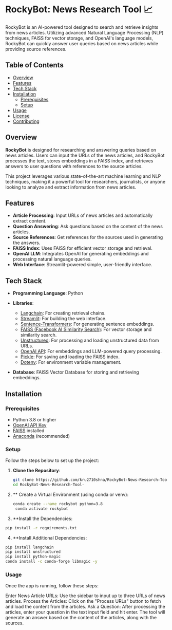 # RockyBot: News Research Tool 📈

RockyBot is an AI-powered tool designed to search and retrieve insights from news articles. Utilizing advanced Natural Language Processing (NLP) techniques, FAISS for vector storage, and OpenAI's language models, RockyBot can quickly answer user queries based on news articles while providing source references.

## Table of Contents
- [Overview](#overview)
- [Features](#features)
- [Tech Stack](#tech-stack)
- [Installation](#installation)
  - [Prerequisites](#prerequisites)
  - [Setup](#setup)
- [Usage](#usage)
- [License](#license)
- [Contributing](#contributing)

## Overview
**RockyBot** is designed for researching and answering queries based on news articles. Users can input the URLs of the news articles, and RockyBot processes the text, stores embeddings in a FAISS index, and retrieves answers to user questions with references to the source articles.

This project leverages various state-of-the-art machine learning and NLP techniques, making it a powerful tool for researchers, journalists, or anyone looking to analyze and extract information from news articles.

## Features
- **Article Processing**: Input URLs of news articles and automatically extract content.
- **Question Answering**: Ask questions based on the content of the news articles.
- **Source References**: Get references for the sources used in generating the answers.
- **FAISS Index**: Uses FAISS for efficient vector storage and retrieval.
- **OpenAI LLM**: Integrates OpenAI for generating embeddings and processing natural language queries.
- **Web Interface**: Streamlit-powered simple, user-friendly interface.

## Tech Stack
- **Programming Language**: Python
- **Libraries**:
  - [Langchain](https://github.com/hwchase17/langchain): For creating retrieval chains.
  - [Streamlit](https://streamlit.io/): For building the web interface.
  - [Sentence-Transformers](https://www.sbert.net/): For generating sentence embeddings.
  - [FAISS (Facebook AI Similarity Search)](https://github.com/facebookresearch/faiss): For vector storage and similarity search.
  - [Unstructured](https://unstructured-io.github.io/unstructured/): For processing and loading unstructured data from URLs.
  - [OpenAI API](https://openai.com/): For embeddings and LLM-powered query processing.
  - [Pickle](https://docs.python.org/3/library/pickle.html): For saving and loading the FAISS index.
  - [Dotenv](https://pypi.org/project/python-dotenv/): For environment variable management.

- **Database**: FAISS Vector Database for storing and retrieving embeddings.

## Installation

### Prerequisites
- Python 3.8 or higher
- [OpenAI API Key](https://beta.openai.com/signup/)
- [FAISS](https://github.com/facebookresearch/faiss) installed
- [Anaconda](https://www.anaconda.com/products/distribution) (recommended)

### Setup
Follow the steps below to set up the project:

1. **Clone the Repository**:
   ```bash
   git clone https://github.com/kru2710shna/RockyBot-News-Research-Tool-
   cd RockyBot-News-Research-Tool-
   ```
2. ** Create a Virtual Environment (using conda or venv):
   ```bash
   conda create --name rockybot python=3.8
    conda activate rockybot
   ```
3. **Install the Dependencies:

```bash
pip install -r requirements.txt
```

4. **Install Additional Dependencies:

```bash
pip install langchain
pip install unstructured
pip install python-magic
conda install -c conda-forge libmagic -y
```

### Usage

Once the app is running, follow these steps:

Enter News Article URLs: Use the sidebar to input up to three URLs of news articles.
Process the Articles: Click on the "Process URLs" button to fetch and load the content from the articles.
Ask a Question: After processing the articles, enter your question in the text input field and hit enter. The tool will generate an answer based on the content of the articles, along with the sources.
